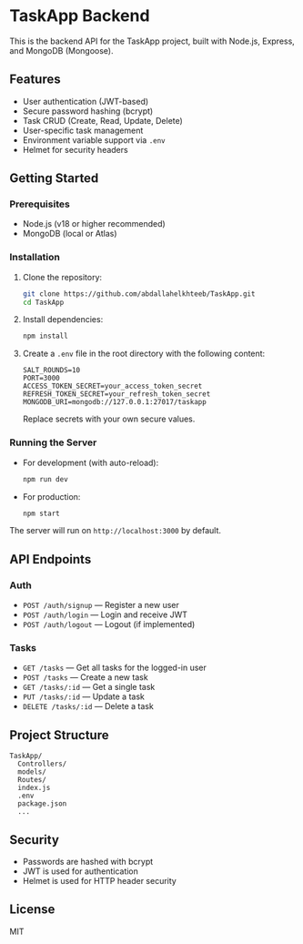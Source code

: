 # TaskApp Backend

This is the backend API for the TaskApp project, built with Node.js, Express, and MongoDB (Mongoose).

## Features

- User authentication (JWT-based)
- Secure password hashing (bcrypt)
- Task CRUD (Create, Read, Update, Delete)
- User-specific task management
- Environment variable support via `.env`
- Helmet for security headers

## Getting Started

### Prerequisites

- Node.js (v18 or higher recommended)
- MongoDB (local or Atlas)

### Installation

1. Clone the repository:
   ```sh
   git clone https://github.com/abdallahelkhteeb/TaskApp.git
   cd TaskApp
   ```
2. Install dependencies:
   ```sh
   npm install
   ```
3. Create a `.env` file in the root directory with the following content:
   ```env
   SALT_ROUNDS=10
   PORT=3000
   ACCESS_TOKEN_SECRET=your_access_token_secret
   REFRESH_TOKEN_SECRET=your_refresh_token_secret
   MONGODB_URI=mongodb://127.0.0.1:27017/taskapp
   ```
   Replace secrets with your own secure values.

### Running the Server

- For development (with auto-reload):
  ```sh
  npm run dev
  ```
- For production:
  ```sh
  npm start
  ```

The server will run on `http://localhost:3000` by default.

## API Endpoints

### Auth

- `POST /auth/signup` — Register a new user
- `POST /auth/login` — Login and receive JWT
- `POST /auth/logout` — Logout (if implemented)

### Tasks

- `GET /tasks` — Get all tasks for the logged-in user
- `POST /tasks` — Create a new task
- `GET /tasks/:id` — Get a single task
- `PUT /tasks/:id` — Update a task
- `DELETE /tasks/:id` — Delete a task

## Project Structure

```
TaskApp/
  Controllers/
  models/
  Routes/
  index.js
  .env
  package.json
  ...
```

## Security

- Passwords are hashed with bcrypt
- JWT is used for authentication
- Helmet is used for HTTP header security

## License

MIT
